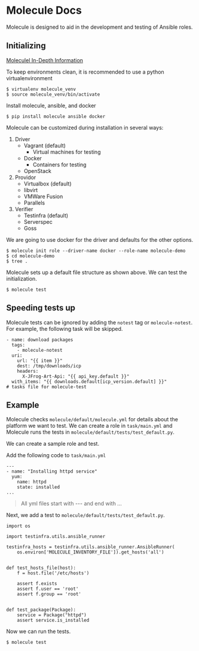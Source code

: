# Molecule Docs

 Molecule is designed to aid in the development and testing of Ansible roles.

## Initializing

[Moleculel In-Depth Information](https://blog.codecentric.de/en/2018/12/test-driven-infrastructure-ansible-molecule/)

To keep environments clean, it is recommended to use a python virtualenvironment

```
$ virtualenv molecule_venv
$ source molecule_venv/bin/activate
```

Install molecule, ansible, and docker

```
$ pip install molecule ansible docker
```

Molecule can be customized during installation in several ways:
1. Driver
    * Vagrant (default)
        * Virtual machines for testing
    * Docker
        * Containers for testing
    * OpenStack
2. Providor
    * Virtualbox (default)
    * libvirt
    * VMWare Fusion
    * Parallels
3. Verifier
    * Testinfra (default)
    * Serverspec
    * Goss

We are going to use docker for the driver and defaults for the other options.

```
$ molecule init role --driver-name docker --role-name molecule-demo
$ cd molecule-demo
$ tree .
```

Molecule sets up a default file structure as shown above. We can test the initialization.

```
$ molecule test
```

## Speeding tests up

Molecule tests can be ignored by adding the `notest` tag or `molecule-notest`. For example, the following task will be skipped.

```
- name: download packages
  tags:
    - molecule-notest
  uri:
    url: "{{ item }}"
    dest: /tmp/downloads/icp
    headers:
      X-JFrog-Art-Api: "{{ api_key.default }}"
  with_items: "{{ downloads.default[icp_version.default] }}"
# tasks file for molecule-test
```

## Example

Molecule checks `molecule/default/molecule.yml` for details about the platform we want to test. We can create a role in `task/main.yml` and Molecule runs the tests in `molecule/default/tests/test_default.py`.

We can create a sample role and test.

Add the following code to `task/main.yml`

```
---
- name: "Installing httpd service"
  yum:
    name: httpd
    state: installed
...
```

> All yml files start with --- and end with ...

Next, we add a test to `molecule/default/tests/test_default.py`.

```
import os

import testinfra.utils.ansible_runner

testinfra_hosts = testinfra.utils.ansible_runner.AnsibleRunner(
    os.environ['MOLECULE_INVENTORY_FILE']).get_hosts('all')


def test_hosts_file(host):
    f = host.file('/etc/hosts')

    assert f.exists
    assert f.user == 'root'
    assert f.group == 'root'


def test_package(Package):
    service = Package("httpd")
    assert service.is_installed
```

Now we can run the tests.

```
$ molecule test
```
